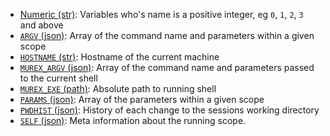 * [Numeric (str)](../variables/numeric.md):
  Variables who's name is a positive integer, eg `0`, `1`, `2`, `3` and above
* [`ARGV` (json)](../variables/ARGV.md):
  Array of the command name and parameters within a given scope
* [`HOSTNAME` (str)](../variables/hostname.md):
  Hostname of the current machine
* [`MUREX_ARGV` (json)](../variables/ARGV.md):
  Array of the command name and parameters passed to the current shell
* [`MUREX_EXE` (path)](../variables/MUREX_EXE.md):
  Absolute path to running shell
* [`PARAMS` (json)](../variables/PARAMS.md):
  Array of the parameters within a given scope
* [`PWDHIST` (json)](../variables/PWDHIST.md):
  History of each change to the sessions working directory
* [`SELF` (json)](../variables/SELF.md):
  Meta information about the running scope.
